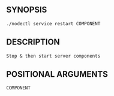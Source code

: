 ## SYNOPSIS
    ./nodectl service restart COMPONENT
 
## DESCRIPTION
    Stop & then start server components
 
## POSITIONAL ARGUMENTS
    COMPONENT
